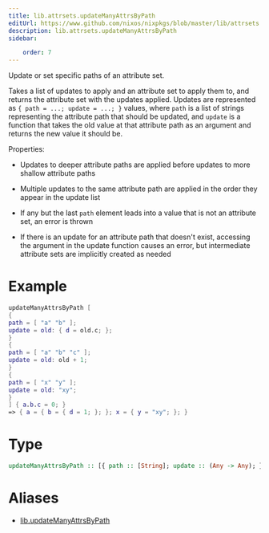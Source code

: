 ```yaml
---
title: lib.attrsets.updateManyAttrsByPath
editUrl: https://www.github.com/nixos/nixpkgs/blob/master/lib/attrsets.nix#L276C6
description: lib.attrsets.updateManyAttrsByPath
sidebar:

    order: 7
---
```


Update or set specific paths of an attribute set.

Takes a list of updates to apply and an attribute set to apply them to,
and returns the attribute set with the updates applied. Updates are
represented as `{ path = ...; update = ...; }` values, where `path` is a
list of strings representing the attribute path that should be updated,
and `update` is a function that takes the old value at that attribute path
as an argument and returns the new
value it should be.

Properties:

- Updates to deeper attribute paths are applied before updates to more
shallow attribute paths

- Multiple updates to the same attribute path are applied in the order
they appear in the update list

- If any but the last `path` element leads into a value that is not an
attribute set, an error is thrown

- If there is an update for an attribute path that doesn't exist,
accessing the argument in the update function causes an error, but
intermediate attribute sets are implicitly created as needed

# Example

```nix
updateManyAttrsByPath [
{
path = [ "a" "b" ];
update = old: { d = old.c; };
}
{
path = [ "a" "b" "c" ];
update = old: old + 1;
}
{
path = [ "x" "y" ];
update = old: "xy";
}
] { a.b.c = 0; }
=> { a = { b = { d = 1; }; }; x = { y = "xy"; }; }
```

# Type

```haskell
updateManyAttrsByPath :: [{ path :: [String]; update :: (Any -> Any); }] -> AttrSet -> AttrSet
```


# Aliases

- [lib.updateManyAttrsByPath](./reference/lib/lib-updateManyAttrsByPath)


